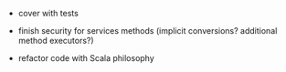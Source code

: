* cover with tests

* finish security for services methods (implicit conversions? additional method executors?)

* refactor code with Scala philosophy